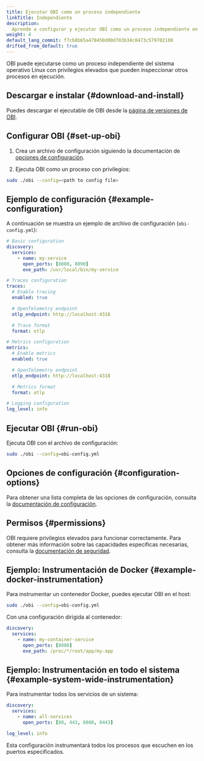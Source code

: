 ```yaml
---
title: Ejecutar OBI como un proceso independiente
linkTitle: Independiente
description:
  Aprende a configurar y ejecutar OBI como un proceso independiente en Linux.
weight: 4
default_lang_commit: f7cb8b65a478450d80d703b34c8473c579702108
drifted_from_default: true
---
```


OBI puede ejecutarse como un proceso independiente del sistema operativo Linux
con privilegios elevados que pueden inspeccionar otros procesos en ejecución.

## Descargar e instalar {#download-and-install}

Puedes descargar el ejecutable de OBI desde la
[página de versiones de OBI](https://github.com/open-telemetry/opentelemetry-ebpf-instrumentation/releases).

## Configurar OBI {#set-up-obi}

1. Crea un archivo de configuración siguiendo la documentación de
   [opciones de configuración](../../configure/options/).

2. Ejecuta OBI como un proceso con privilegios:

```bash
sudo ./obi --config=<path to config file>
```

## Ejemplo de configuración {#example-configuration}

A continuación se muestra un ejemplo de archivo de configuración
(`obi-config.yml`):

```yaml
# Basic configuration
discovery:
  services:
    - name: my-service
      open_ports: [8080, 8090]
      exe_path: /usr/local/bin/my-service

# Traces configuration
traces:
  # Enable tracing
  enabled: true

  # OpenTelemetry endpoint
  otlp_endpoint: http://localhost:4318

  # Trace format
  format: otlp

# Metrics configuration
metrics:
  # Enable metrics
  enabled: true

  # OpenTelemetry endpoint
  otlp_endpoint: http://localhost:4318

  # Metrics format
  format: otlp

# Logging configuration
log_level: info
```

## Ejecutar OBI {#run-obi}

Ejecuta OBI con el archivo de configuración:

```bash
sudo ./obi --config=obi-config.yml
```

## Opciones de configuración {#configuration-options}

Para obtener una lista completa de las opciones de configuración, consulta la
[documentación de configuración](../../configure/options/).

## Permisos {#permissions}

OBI requiere privilegios elevados para funcionar correctamente. Para obtener más
información sobre las capacidades específicas necesarias, consulta la
[documentación de seguridad](../../security/).

## Ejemplo: Instrumentación de Docker {#example-docker-instrumentation}

Para instrumentar un contenedor Docker, puedes ejecutar OBI en el host:

```bash
sudo ./obi --config=obi-config.yml
```

Con una configuración dirigida al contenedor:

```yaml
discovery:
  services:
    - name: my-container-service
      open_ports: [8080]
      exe_path: /proc/*/root/app/my-app
```

## Ejemplo: Instrumentación en todo el sistema {#example-system-wide-instrumentation}

Para instrumentar todos los servicios de un sistema:

```yaml
discovery:
  services:
    - name: all-services
      open_ports: [80, 443, 8080, 8443]

log_level: info
```

Esta configuración instrumentará todos los procesos que escuchen en los puertos
especificados.
